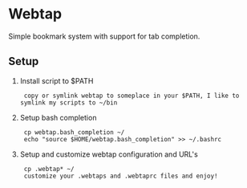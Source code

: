 # Webtap

Simple bookmark system with support for tab completion.

## Setup

1. Install script to $PATH

		copy or symlink webtap to someplace in your $PATH, I like to symlink my scripts to ~/bin

2. Setup bash completion

		cp webtap.bash_completion ~/
		echo "source $HOME/webtap.bash_completion" >> ~/.bashrc

3. Setup and customize webtap configuration and URL's

		cp .webtap* ~/
		customize your .webtaps and .webtaprc files and enjoy!

